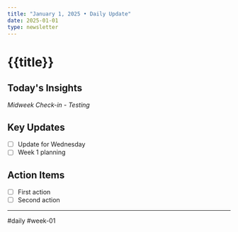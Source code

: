 ```yaml
---
title: "January 1, 2025 • Daily Update"
date: 2025-01-01
type: newsletter
---
```

# {{title}}

## Today's Insights
*Midweek Check-in - Testing*

## Key Updates
- [ ] Update for Wednesday
- [ ] Week 1 planning

## Action Items
- [ ] First action
- [ ] Second action

---
#daily #week-01